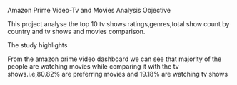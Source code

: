 Amazon Prime Video-Tv and Movies Analysis
Objective

This project analyse the top 10 tv shows ratings,genres,total show count by country and tv shows and movies comparison.

The study highlights

From the amazon prime video dashboard we can see that majority of the people are watching movies while comparing it with
the tv shows.i.e,80.82% are preferring movies and 19.18% are watching tv shows
